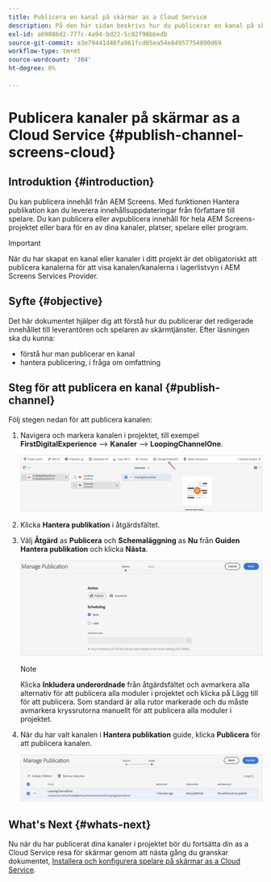 ```yaml
---
title: Publicera en kanal på skärmar as a Cloud Service
description: På den här sidan beskrivs hur du publicerar en kanal på skärmar as a Cloud Service.
exl-id: a69086d2-777c-4a94-bd22-5c02f98bbedb
source-git-commit: a3e79441d46fa961fcd05ea54e84957754890d69
workflow-type: tm+mt
source-wordcount: '304'
ht-degree: 0%

---
```


# Publicera kanaler på skärmar as a Cloud Service {#publish-channel-screens-cloud}

## Introduktion {#introduction}

Du kan publicera innehåll från AEM Screens. Med funktionen Hantera publikation kan du leverera innehållsuppdateringar från författare till spelare. Du kan publicera eller avpublicera innehåll för hela AEM Screens-projektet eller bara för en av dina kanaler, platser, spelare eller program.

>[!IMPORTANT]
>När du har skapat en kanal eller kanaler i ditt projekt är det obligatoriskt att publicera kanalerna för att visa kanalen/kanalerna i lagerlistvyn i AEM Screens Services Provider.

## Syfte {#objective}

Det här dokumentet hjälper dig att förstå hur du publicerar det redigerade innehållet till leverantören och spelaren av skärmtjänster. Efter läsningen ska du kunna:

* förstå hur man publicerar en kanal
* hantera publicering, i fråga om omfattning

## Steg för att publicera en kanal {#publish-channel}

Följ stegen nedan för att publicera kanalen:

1. Navigera och markera kanalen i projektet, till exempel **FirstDigitalExperience** —> **Kanaler** —> **LoopingChannelOne**.

   ![Välj kanal](/help/screens-cloud/assets/create-content/managepub-1.png)

1. Klicka **Hantera publikation** i åtgärdsfältet.

1. Välj **Åtgärd** as **Publicera** och **Schemaläggning** as **Nu** från **Guiden Hantera publikation** och klicka **Nästa**.

   ![Välj publiceringsåtgärd](/help/screens-cloud/assets/create-content/managepub-2.png)

   >[!NOTE]
   >Klicka **Inkludera underordnade** från åtgärdsfältet och avmarkera alla alternativ för att publicera alla moduler i projektet och klicka på Lägg till för att publicera. Som standard är alla rutor markerade och du måste avmarkera kryssrutorna manuellt för att publicera alla moduler i projektet.

1. När du har valt kanalen i **Hantera publikation** guide, klicka **Publicera** för att publicera kanalen.

   ![Publicera kanalen](/help/screens-cloud/assets/create-content/managepub-3.png)


## What&#39;s Next {#whats-next}

Nu när du har publicerat dina kanaler i projektet bör du fortsätta din as a Cloud Service resa för skärmar genom att nästa gång du granskar dokumentet, [Installera och konfigurera spelare på skärmar as a Cloud Service](/help/screens-cloud/managing-players-registration/installing-screens-cloud-player.md).
